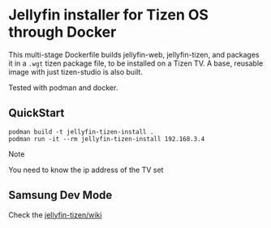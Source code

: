 # Jellyfin installer for Tizen OS through Docker

This multi-stage Dockerfile builds jellyfin-web, jellyfin-tizen,
and packages it in a `.wgt` tizen package file, to be installed
on a Tizen TV. A base, reusable image with just tizen-studio is
also built.

Tested with podman and docker.


## QuickStart

```
podman build -t jellyfin-tizen-install .
podman run -it --rm jellyfin-tizen-install 192.168.3.4
```
> [!NOTE]
> You need to know the ip address of the TV set


## Samsung Dev Mode

Check the [jellyfin-tizen/wiki](https://github.com/jellyfin/jellyfin-tizen/wiki)
